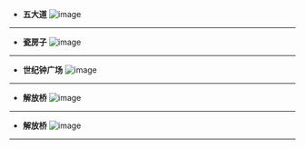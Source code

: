 - **五大道**
![image](https://github.com/YurongChen1998/YurongChen1998.github.io/blob/gh-pages/img/Photo/Tianjin%20City/DSC01673.JPG)
---
- **瓷房子**
![image](https://github.com/YurongChen1998/YurongChen1998.github.io/blob/gh-pages/img/Photo/Tianjin%20City/DSC01704.JPG)
---
- **世纪钟广场**
![image](https://github.com/YurongChen1998/YurongChen1998.github.io/blob/gh-pages/img/Photo/Tianjin%20City/DSC01708.JPG)
---
- **解放桥**
![image](https://github.com/YurongChen1998/YurongChen1998.github.io/blob/gh-pages/img/Photo/Tianjin%20City/DSC01713.JPG)
---
- **解放桥**
![image](https://github.com/YurongChen1998/YurongChen1998.github.io/blob/gh-pages/img/Photo/Tianjin%20City/DSC01718.JPG)
---
